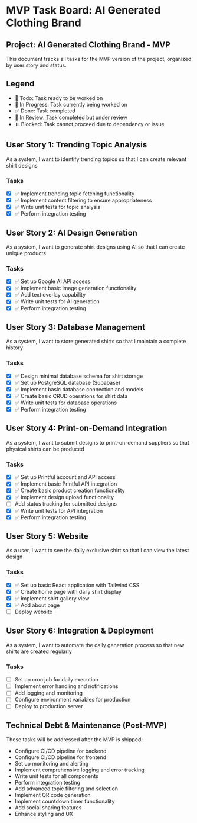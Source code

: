 # MVP Task Board: AI Generated Clothing Brand

## Project: AI Generated Clothing Brand - MVP

This document tracks all tasks for the MVP version of the project, organized by user story and status.

## Legend
- 🔧 Todo: Task ready to be worked on
- 🚧 In Progress: Task currently being worked on
- ✅ Done: Task completed
- 🔄 In Review: Task completed but under review
- ⏸️ Blocked: Task cannot proceed due to dependency or issue

## User Story 1: Trending Topic Analysis
As a system, I want to identify trending topics so that I can create relevant shirt designs

### Tasks
- [x] ✅ Implement trending topic fetching functionality
- [x] ✅ Implement content filtering to ensure appropriateness
- [x] ✅ Write unit tests for topic analysis
- [x] ✅ Perform integration testing

## User Story 2: AI Design Generation
As a system, I want to generate shirt designs using AI so that I can create unique products

### Tasks
- [x] ✅ Set up Google AI API access
- [x] ✅ Implement basic image generation functionality
- [x] ✅ Add text overlay capability
- [x] ✅ Write unit tests for AI generation
- [x] ✅ Perform integration testing

## User Story 3: Database Management
As a system, I want to store generated shirts so that I maintain a complete history

### Tasks
- [x] ✅ Design minimal database schema for shirt storage
- [x] ✅ Set up PostgreSQL database (Supabase)
- [x] ✅ Implement basic database connection and models
- [x] ✅ Create basic CRUD operations for shirt data
- [x] ✅ Write unit tests for database operations
- [x] ✅ Perform integration testing

## User Story 4: Print-on-Demand Integration
As a system, I want to submit designs to print-on-demand suppliers so that physical shirts can be produced

### Tasks
- [x] ✅ Set up Printful account and API access
- [x] ✅ Implement basic Printful API integration
- [x] ✅ Create basic product creation functionality
- [x] ✅ Implement design upload functionality
- [ ] Add status tracking for submitted designs
- [x] ✅ Write unit tests for API integration
- [x] ✅ Perform integration testing

## User Story 5: Website
As a user, I want to see the daily exclusive shirt so that I can view the latest design

### Tasks
- [x] ✅ Set up basic React application with Tailwind CSS
- [x] ✅ Create home page with daily shirt display
- [x] ✅ Implement shirt gallery view
- [x] ✅ Add about page
- [ ] Deploy website

## User Story 6: Integration & Deployment
As a system, I want to automate the daily generation process so that new shirts are created regularly

### Tasks
- [ ] Set up cron job for daily execution
- [ ] Implement error handling and notifications
- [ ] Add logging and monitoring
- [ ] Configure environment variables for production
- [ ] Deploy to production server

## Technical Debt & Maintenance (Post-MVP)
These tasks will be addressed after the MVP is shipped:
- Configure CI/CD pipeline for backend
- Configure CI/CD pipeline for frontend
- Set up monitoring and alerting
- Implement comprehensive logging and error tracking
- Write unit tests for all components
- Perform integration testing
- Add advanced topic filtering and selection
- Implement QR code generation
- Implement countdown timer functionality
- Add social sharing features
- Enhance styling and UX